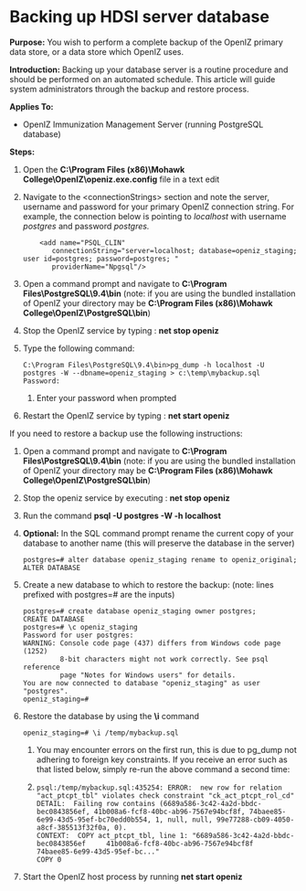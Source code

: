 # Backing up HDSI server database

**Purpose:** You wish to perform a complete backup of the OpenIZ primary data store, or a data store which OpenIZ uses.

**Introduction:** Backing up your database server is a routine procedure and should be performed on an automated schedule. This article will guide system administrators through the backup and restore process.

**Applies To:**

* OpenIZ Immunization Management Server \(running PostgreSQL database\)

**Steps:**

1. Open the **C:\Program Files \(x86\)\Mohawk College\OpenIZ\openiz.exe.config** file in a text edit
2. Navigate to the &lt;connectionStrings&gt; section and note the server, username and password for your primary OpenIZ connection string. For example, the connection below is pointing to _localhost_ with username _postgres_ and password _postgres._

   ```text
       <add name="PSQL_CLIN" 
          connectionString="server=localhost; database=openiz_staging; user id=postgres; password=postgres; " 
          providerName="Npgsql"/>
   ```

3. Open a command prompt and navigate to **C:\Program Files\PostgreSQL\9.4\bin** \(note: if you are using the bundled installation of OpenIZ your directory may be **C:\Program Files \(x86\)\Mohawk College\OpenIZ\PostgreSQL\bin**\)
4. Stop the OpenIZ service by typing : **net stop openiz**
5. Type the following command:

   ```text
   C:\Program Files\PostgreSQL\9.4\bin>pg_dump -h localhost -U postgres -W --dbname=openiz_staging > c:\temp\mybackup.sql
   Password:
   ```

   1. Enter your password when prompted

6. Restart the OpenIZ service by typing : **net start openiz**

If you need to restore a backup use the following instructions:

1. Open a command prompt and navigate to **C:\Program Files\PostgreSQL\9.4\bin** \(note: if you are using the bundled installation of OpenIZ your directory may be **C:\Program Files \(x86\)\Mohawk College\OpenIZ\PostgreSQL\bin**\)
2. Stop the openiz service by executing : **net stop openiz**
3. Run the command **psql -U postgres -W -h localhost**
4. **Optional:** In the SQL command prompt rename the current copy of your database to another name \(this will preserve the database in the server\)

   ```text
   postgres=# alter database openiz_staging rename to openiz_original;
   ALTER DATABASE
   ```

5. Create a new database to which to restore the backup: \(note: lines prefixed with postgres=\# are the inputs\)

   ```text
   postgres=# create database openiz_staging owner postgres;
   CREATE DATABASE
   postgres=# \c openiz_staging
   Password for user postgres:
   WARNING: Console code page (437) differs from Windows code page (1252)
            8-bit characters might not work correctly. See psql reference
            page "Notes for Windows users" for details.
   You are now connected to database "openiz_staging" as user "postgres".
   openiz_staging=#
   ```

6. Restore the database by using the **\i** command

   ```text
   openiz_staging=# \i /temp/mybackup.sql
   ```

   1. You may encounter errors on the first run, this is due to pg\_dump not adhering to foreign key constraints. If you receive an error such as that listed below, simply re-run the above command a second time:
   2. ```text
      psql:/temp/mybackup.sql:435254: ERROR:  new row for relation "act_ptcpt_tbl" violates check constraint "ck_act_ptcpt_rol_cd"
      DETAIL:  Failing row contains (6689a586-3c42-4a2d-bbdc-bec0843856ef, 41b008a6-fcf8-40bc-ab96-7567e94bcf8f, 74baee85-6e99-43d5-95ef-bc70edd0b554, 1, null, null, 99e77288-cb09-4050-a8cf-385513f32f0a, 0).
      CONTEXT:  COPY act_ptcpt_tbl, line 1: "6689a586-3c42-4a2d-bbdc-bec0843856ef     41b008a6-fcf8-40bc-ab96-7567e94bcf8f    74baee85-6e99-43d5-95ef-bc..."
      COPY 0
      ```

7. Start the OpenIZ host process by running **net start openiz**

